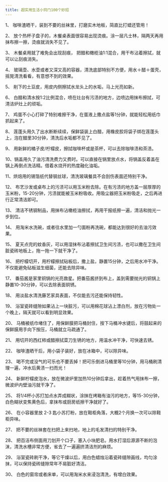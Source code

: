 ```yaml
---
title: 超实用生活小窍门100个妙招
---
```




1、 咖啡渣晒干，装到不要的丝袜里，打磨实木地板，简直比打蜡还管用！

2、 放个热杯子盘子的，木餐桌表面很容易出现烫痕。涂一层凡士林，隔两天再用抹布擦一擦，烫痕就消失不见了。

3、 木餐桌用就了难免会出现刮痕， 把醋和橄榄油1:1混合，用干布沾着擦拭，就可以让刮痕消失。

4、 玻璃壶、水壶或者又深又高的容器，清洗底部特别不方便，用水＋醋＋蛋壳，摇晃清洗看看，有意想不到的效果。

5、 削下的土豆皮，用皮内侧擦拭水龙头上的水垢，马上光亮如新。

6、 白醋和清水按1:2比例混合，喷在灶台有污渍的地方，边喷边用抹布擦拭，可清洁炉灶上的顽垢。

7、 鸡蛋不小心打碎了特别难擦干净，在蛋液上撒点盐等1分钟，就能轻松用纸巾抓起来了。

8、 莲蓬头用久了出水断断续续，保鲜袋装上白醋，用橡皮胶将袋子绑在莲蓬头上，泡在醋里30分钟，清洗后水垢都不见了。

9、 用新鲜的橘子皮/柠檬皮，擦拭咖啡杯或是茶杯，可以去除咖啡渍和茶渍。

10、锅盖用久了油污清洗费力又费时。可以直接在锅里放点水，将锅盖反着盖在锅上再倒点洗洁精。借着水烧开的热度融化油垢。

11、烘焙用的锡箔纸代替钢丝球，清洗玻璃餐具不会刮伤表面还特别干净。

12、 布艺沙发或桌布上的污渍可以用玉米粉去除。在有污渍的地方盖一层厚厚的玉米粉，15-20分钟，污渍就能被玉米粉吸收。用吸尘器把玉米粉吸走，之后再进行正常清洁即可。

13、 清洁不锈钢制品，用抹布沾橄榄油擦拭，再用干报纸擦一遍，清洁和抛光一步到位。

14、 用淘米水洗碗，或者往水里加一勺面粉再洗碗，都能达到很好的去油污效果。

15、 夏天点完的蚊香灰，可以用湿抹布沾着擦拭卫生间污渍，也可以撒在卫生间脏瓷砖地板上，拖一拖一下就干净了。

16、 把柠檬切开，用柠檬擦拭砧板后，撒上盐，静置15分钟，之后用水冲干净。不仅能避免砧板滋生细菌，还能去除异味。

17、 番茄酱是家里铜锅的光亮救星。把番茄酱挤到布上，盖到需要抛光的铜锅上静置10-30分钟，可以去除表面铜锈。

18、 用淡盐水清洗藤艺家具表面，不仅能去污还能保持韧性。

19、 浴室瓷砖缝隙如果沾上一块脏污，可以用棉花球沾上漂白剂，放在污物处一个晚上，隔天就可以看到明显效果。

20、 马桶被纸巾堵住了，用保鲜膜把马桶封住，按下马桶冲水键后，将鼓起来的保鲜膜用手向下按压，马桶就立马疏通了。

21、 用切开的西红柿或醋擦拭菜刀生锈的地方，用温水冲干净，可快速去锈。

22、 咖啡渣晒干后，用小袋子装好，放在冰箱中，可以除异味。

23、 喝不完或没气的可乐也不要丢掉！把可乐倒进马桶里等10分钟，用马桶刷清理一遍，冲水后黄渍一扫而光！

24、 新鲜柠檬皮泡水，放在微波炉里加热10分钟后拿出，趁着热气用抹布一擦，微波炉内壁油污就干净了。

25、 将1/4杯小苏打加点水弄成糊状，涂抹在烤箱有油污的地方，等15-30分钟，白色糊状变焦黄色后，拿抹布或厨房纸擦干净就好了。

26、 在小容器里放 2-3 匙小苏打粉，放在鞋柜角落，大概2个月换一次可以除鞋柜异味。

27、 把不要的丝袜套在扫把上来扫地，地上的毛发清扫的特别干净。

28、 把百洁布侧面用刀划开个口子，塞入小块肥皂。用水打湿后源源不断的泡沫，清洗水槽非常方便，省去了一遍遍挤清洁剂的麻烦。

29、 浴室瓷砖刷干净，等它干燥以后，用白色蜡烛沿着瓷砖缝隙画线，均匀涂抹，可以保持瓷砖缝隙常年不易脏好清洁。

30、 白色的窗帘或者床单，可以用淘米水来浸泡清洗，有增白效果。
